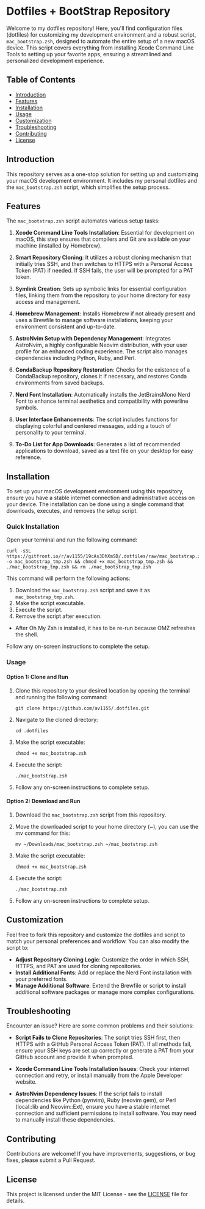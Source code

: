 # Dotfiles + BootStrap Repository

Welcome to my dotfiles repository! Here, you'll find configuration files
(dotfiles) for customizing my development environment and a robust script,
`mac_bootstrap.zsh`, designed to automate the entire setup of a new macOS
device. This script covers everything from installing Xcode Command Line Tools
to setting up your favorite apps, ensuring a streamlined and personalized
development experience.

## Table of Contents

-   [Introduction](#introduction)
-   [Features](#features)
-   [Installation](#installation)
-   [Usage](#usage)
-   [Customization](#customization)
-   [Troubleshooting](#troubleshooting)
-   [Contributing](#contributing)
-   [License](#license)

## Introduction

This repository serves as a one-stop solution for setting up and customizing
your macOS development environment. It includes my personal dotfiles and the
`mac_bootstrap.zsh` script, which simplifies the setup process.

## Features

The `mac_bootstrap.zsh` script automates various setup tasks:

1. **Xcode Command Line Tools Installation**: Essential for development on
   macOS, this step ensures that compilers and Git are available on your
   machine (installed by Homebrew).

2. **Smart Repository Cloning**: It utilizes a robust cloning mechanism that initially tries SSH, and then switches to HTTPS with a Personal Access Token (PAT) if needed. If SSH fails, the user will be prompted for a PAT token.

3. **Symlink Creation**: Sets up symbolic links for essential configuration
   files, linking them from the repository to your home directory for easy
   access and management.

4. **Homebrew Management**: Installs Homebrew if not already present and uses a
   Brewfile to manage software installations, keeping your environment
   consistent and up-to-date.

5. **AstroNvim Setup with Dependency Management**: Integrates AstroNvim, a highly configurable Neovim distribution, with your user profile for an enhanced coding experience. The script also manages dependencies including Python, Ruby, and Perl.

6. **CondaBackup Repository Restoration**: Checks for the existence of a
   CondaBackup repository, clones it if necessary, and restores Conda
   environments from saved backups.

7. **Nerd Font Installation**: Automatically installs the JetBrainsMono Nerd
   Font to enhance terminal aesthetics and compatibility with powerline
   symbols.

8. **User Interface Enhancements**: The script includes functions for displaying
   colorful and centered messages, adding a touch of personality to your
   terminal.

9. **To-Do List for App Downloads**: Generates a list of recommended
   applications to download, saved as a text file on your desktop for easy
   reference.

## Installation

To set up your macOS development environment using this repository, ensure you have a stable internet connection and administrative access on your device. The installation can be done using a single command that downloads, executes, and removes the setup script.

### Quick Installation

Open your terminal and run the following command:

```shell
curl -sSL https://gitfront.io/r/av1155/19cAs3DhXmSD/.dotfiles/raw/mac_bootstrap.zsh -o mac_bootstrap_tmp.zsh && chmod +x mac_bootstrap_tmp.zsh && ./mac_bootstrap_tmp.zsh && rm ./mac_bootstrap_tmp.zsh
```

This command will perform the following actions:

1.  Download the `mac_bootstrap.zsh` script and save it as `mac_bootstrap_tmp.zsh`.
2.  Make the script executable.
3.  Execute the script.
4.  Remove the script after execution.

-   After Oh My Zsh is installed, it has to be re-run because OMZ refreshes the shell.

Follow any on-screen instructions to complete the setup.

### Usage

#### Option 1: Clone and Run

1. Clone this repository to your desired location by opening the terminal and
   running the following command:

    ```shell
    git clone https://github.com/av1155/.dotfiles.git
    ```

2. Navigate to the cloned directory:

    `cd .dotfiles`

3. Make the script executable:

    `chmod +x mac_bootstrap.zsh`

4. Execute the script:

    `./mac_bootstrap.zsh`

5. Follow any on-screen instructions to complete setup.

#### Option 2: Download and Run

1. Download the `mac_bootstrap.zsh` script from this repository.

2. Move the downloaded script to your home directory (~), you can use the mv
   command for this:

    ```shell
    mv ~/Downloads/mac_bootstrap.zsh ~/mac_bootstrap.zsh
    ```

3. Make the script executable:

    `chmod +x mac_bootstrap.zsh`

4. Execute the script:

    `./mac_bootstrap.zsh`

5. Follow any on-screen instructions to complete setup.

## Customization

Feel free to fork this repository and customize the dotfiles and script to match
your personal preferences and workflow. You can also modify the script to:

-   **Adjust Repository Cloning Logic**: Customize the order in which SSH,
    HTTPS, and PAT are used for cloning repositories.
-   **Install Additional Fonts**: Add or replace the Nerd Font installation
    with your preferred fonts.
-   **Manage Additional Software**: Extend the Brewfile or script to install
    additional software packages or manage more complex configurations.

## Troubleshooting

Encounter an issue? Here are some common problems and their solutions:

-   **Script Fails to Clone Repositories**: The script tries SSH first, then
    HTTPS with a GitHub Personal Access Token (PAT). If all
    methods fail, ensure your SSH keys are set up correctly or generate a PAT
    from your GitHub account and provide it when prompted.

-   **Xcode Command Line Tools Installation Issues**: Check your internet
    connection and retry, or install manually from the Apple Developer website.

-   **AstroNvim Dependency Issues**: If the script fails to install dependencies
    like Python (pynvim), Ruby (neovim gem), or Perl (local::lib and
    Neovim::Ext), ensure you have a stable internet connection and sufficient
    permissions to install software. You may need to manually install these
    dependencies.

## Contributing

Contributions are welcome! If you have improvements, suggestions, or bug fixes,
please submit a Pull Request.

## License

This project is licensed under the MIT License - see the [LICENSE](LICENSE) file for
details.
